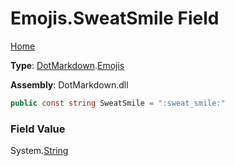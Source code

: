 # Emojis\.SweatSmile Field

[Home](../../../README.md)

**Type**: [DotMarkdown](../../README.md)\.[Emojis](../README.md)

**Assembly**: DotMarkdown\.dll

```csharp
public const string SweatSmile = ":sweat_smile:"
```

### Field Value

System\.[String](https://docs.microsoft.com/en-us/dotnet/api/system.string)